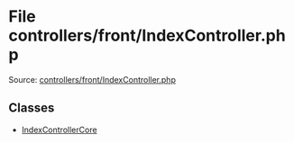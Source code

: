 File controllers/front/IndexController.php
=========

Source: [controllers/front/IndexController.php](https://github.com/PrestaShop/PrestaShop/blob/1.6.0.3/controllers/front/IndexController.php)


Classes
-------

* [IndexControllerCore](class.IndexControllerCore.md)

